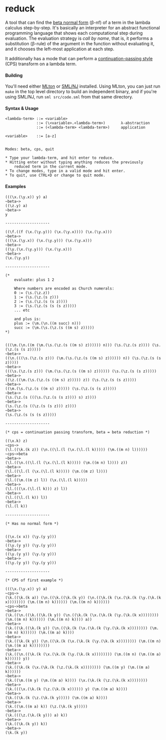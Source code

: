reduck
======

A tool that can find the [beta normal form](http://en.wikipedia.org/wiki/Beta_normal_form) (β-nf) of a term in the lambda calculus step-by-step. It's basically an interpreter for an abstract functional programming language that shows each computational step during evaluation. The evaluation strategy is *call by name*, that is, it performs a substitution (β-rule) of the argument in the function without evaluating it, and it chooses the left-most application at each step.

It additionally has a mode that can perform a [continuation-passing style](http://en.wikipedia.org/wiki/Continuation-passing_style) (CPS) transform on a lambda term.

#### Building

You'll need either [MLton](http://mlton.org) or [SML/NJ](http://www.smlnj.org) installed. Using MLton, you can just run `make` in the top level directory to build an independent binary, and if you're using SML/NJ, run `sml src/code.sml` from that same directory.

#### Syntax & Usage

    <lambda-term> ::= <variable>
                  ::= (\<variable>.<lambda-term>)       λ-abstraction
                  ::= (<lambda-term> <lambda-term>)     application

    <variable>    ::= [a-z]


    Modes: beta, cps, quit

    * Type your lambda-term, and hit enter to reduce.
    * Hitting enter without typing anything reduces the previously
        reduced term in the current mode.
    * To change modes, type in a valid mode and hit enter. 
    * To quit, use CTRL+D or change to quit mode.

#### Examples


    (((\x.(\y.x)) y) a)
    ~beta~>
    ((\z.y) a)
    ~beta~>
    y

    --------------------

    ((\f.((f (\x.(\y.y))) (\x.(\y.x)))) (\x.(\y.x)))
    ~beta~>
    (((\x.(\y.x)) (\x.(\y.y))) (\x.(\y.x)))
    ~beta~>
    ((\y.(\x.(\y.y))) (\x.(\y.x)))
    ~beta~>
    (\x.(\y.y))

    --------------------

    (* 
        evaluate: plus 1 2
        
        Where numbers are encoded as Church numerals:
        0 := (\s.(\z.z))
        1 := (\s.(\z.(s z))) 
        2 := (\s.(\z.(s (s z))))  
        3 := (\s.(\z.(s (s (s z)))))
        ... etc 

        and plus is:
        plus := (\m.(\n.((m succ) n)))
        succ := (\m.(\s.(\z.(s ((m s) z)))))   
    *)


    (((\m.(\n.((m (\m.(\s.(\z.(s ((m s) z)))))) n))) (\s.(\z.(s z)))) (\s.(\z.(s (s z)))))
    ~beta~>
    ((\n.(((\s.(\z.(s z))) (\m.(\s.(\z.(s ((m s) z)))))) n)) (\s.(\z.(s (s z)))))
    ~beta~>
    (((\s.(\z.(s z))) (\m.(\s.(\z.(s ((m s) z)))))) (\s.(\z.(s (s z)))))
    ~beta~>
    ((\z.((\m.(\s.(\z.(s ((m s) z))))) z)) (\s.(\z.(s (s z)))))
    ~beta~>
    ((\m.(\s.(\z.(s ((m s) z))))) (\s.(\z.(s (s z)))))
    ~beta~>
    (\s.(\z.(s (((\s.(\z.(s (s z)))) s) z))))
    ~beta~>
    (\s.(\z.(s ((\z.(s (s z))) z))))
    ~beta~>
    (\s.(\z.(s (s (s z)))))

    --------------------

    (* cps = continuation passing transform, beta = beta reduction *)

    ((\x.k) z)
    ~cps~>
    (\l.((\k.(k z)) (\n.((\l.(l (\x.(\l.(l k))))) (\m.((m n) l))))))
    ~cps~>beta
    ~beta~>
    (\l.((\n.((\l.(l (\x.(\l.(l k))))) (\m.((m n) l)))) z))
    ~beta~>
    (\l.((\l.(l (\x.(\l.(l k))))) (\m.((m z) l))))
    ~beta~>
    (\l.((\m.((m z) l)) (\x.(\l.(l k)))))
    ~beta~>
    (\l.(((\x.(\l.(l k))) z) l))
    ~beta~>
    (\l.((\l.(l k)) l))
    ~beta~>
    (\l.(l k))

    --------------------

    (* Has no normal form *)


    ((\x.(x x)) (\y.(y y)))
    ~beta~>
    ((\y.(y y)) (\y.(y y)))
    ~beta~>
    ((\y.(y y)) (\y.(y y)))
    ~beta~>
    ((\y.(y y)) (\y.(y y)))

    --------------------

    (* CPS of first example *)

    (((\x.(\y.x)) y) a)
    ~cps~>
    (\k.((\k.(k a)) (\n.((\k.((\k.(k y)) (\n.((\k.(k (\x.(\k.(k (\y.(\k.(k x)))))))) (\m.((m n) k)))))) (\m.((m n) k))))))
    ~cps~>beta
    ~beta~>
    (\k.((\n.((\k.((\k.(k y)) (\n.((\k.(k (\x.(\k.(k (\y.(\k.(k x)))))))) (\m.((m n) k)))))) (\m.((m n) k)))) a))
    ~beta~>
    (\k.((\k.((\k.(k y)) (\n.((\k.(k (\x.(\k.(k (\y.(\k.(k x)))))))) (\m.((m n) k)))))) (\m.((m a) k))))
    ~beta~>
    (\k.((\k.(k y)) (\n.((\k.(k (\x.(\k.(k (\y.(\k.(k x)))))))) (\m.((m n) (\m.((m a) k))))))))
    ~beta~>
    (\k.((\n.((\k.(k (\x.(\k.(k (\y.(\k.(k x)))))))) (\m.((m n) (\m.((m a) k)))))) y))
    ~beta~>
    (\k.((\k.(k (\x.(\k.(k (\z.(\k.(k x)))))))) (\m.((m y) (\m.((m a) k))))))
    ~beta~>
    (\k.((\m.((m y) (\m.((m a) k)))) (\x.(\k.(k (\z.(\k.(k x))))))))
    ~beta~>
    (\k.(((\x.(\k.(k (\z.(\k.(k x)))))) y) (\m.((m a) k))))
    ~beta~>
    (\k.((\k.(k (\z.(\k.(k y))))) (\m.((m a) k))))
    ~beta~>
    (\k.((\m.((m a) k)) (\z.(\k.(k y)))))
    ~beta~>
    (\k.(((\z.(\k.(k y))) a) k))
    ~beta~>
    (\k.((\k.(k y)) k))
    ~beta~>
    (\k.(k y))

    
